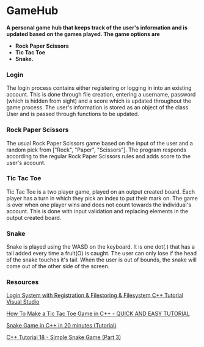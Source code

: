 # GameHub

**A personal game hub that keeps track of the user's information and is updated based on the games played. The game options are**
- **Rock Paper Scissors**
- **Tic Tac Toe**
- **Snake.**

### Login
The login process contains either registering or logging in into an existing account. This is done through file creation, entering a username, password (which is hidden from sight) and a score which is updated throughout the game process. The user's information is stored as an object of the class User and is passed through functions to be updated.

### Rock Paper Scissors

The usual Rock Paper Scissors game based on the input of the user and a random pick from ["Rock", "Paper", "Scissors"]. The program responds according to the regular Rock Paper Scissors rules and adds score to the user's account.

### Tic Tac Toe

Tic Tac Toe is a two player game, played on an output created board. Each player has a turn in which they pick an index to put their mark on. The game is over when one player wins and does not count towards the individual's account. This is done with input validation and replacing elements in the output created board.

### Snake

Snake is played using the WASD on the keyboard. It is one dot(.) that has a tail added every time a fruit(O) is caught. The user can only lose if the head of the snake touches it's tail. When the user is out of bounds, the snake will come out of the other side of the screen.

### Resources

[Login System with Registration & Filestoring & Filesystem C++ Tutorial Visual Studio](https://www.youtube.com/watch?v=I_aWPGCaaFA&list=PLGo2GDbIwEaOSi3gHgVNoF82YOSbXeGpG&index=22&ab_channel=HazardEdit)

[How To Make a Tic Tac Toe Game in C++ - QUICK AND EASY TUTORIAL](https://www.youtube.com/watch?v=OuEHYoCHGUQ&list=PLGo2GDbIwEaOSi3gHgVNoF82YOSbXeGpG&index=24&ab_channel=Devression)

[Snake Game in C++ in 20 minutes (Tutorial)](https://www.youtube.com/watch?v=gWq0tJLsjRs&list=PLGo2GDbIwEaOSi3gHgVNoF82YOSbXeGpG&index=28&t=802s&ab_channel=ErtjanArapi)

[C++ Tutorial 18 - Simple Snake Game (Part 3)](https://www.youtube.com/watch?v=PSoLD9mVXTA&list=PLGo2GDbIwEaOSi3gHgVNoF82YOSbXeGpG&index=29&ab_channel=NVitanovic)
